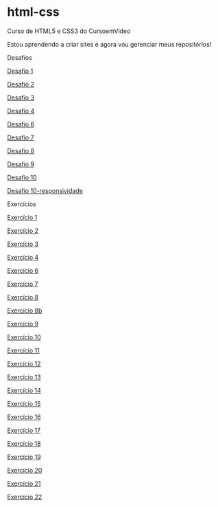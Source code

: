 # html-css
Curso de HTML5 e CSS3 do CursoemVideo

Estou aprendendo a criar sites e agora vou gerenciar meus repositórios!

Desafios

<a href="https://andre-santos-de-souza.github.io/html-css/desafios/desafio1/index" target="_blank" rel="external">Desafio 1</a>

<a href="https://andre-santos-de-souza.github.io/html-css/desafios/desafio2/index" target="_blank" rel="external">Desafio 2</a>

<a href="https://andre-santos-de-souza.github.io/html-css/desafios/desafio3/index" target="_blank" rel="external">Desafio 3</a>

<a href="https://andre-santos-de-souza.github.io/html-css/desafios/desafio4/index" target="_blank" rel="external">Desafio 4</a>

<a href="https://andre-santos-de-souza.github.io/html-css/desafios/desafio6/index" target="_blank" rel="external">Desafio 6</a>

<a href="https://andre-santos-de-souza.github.io/html-css/desafios/desafio7/index" target="_blank" rel="external">Desafio 7</a>

<a href="https://andre-santos-de-souza.github.io/html-css/desafios/desafio8/index" target="_blank" rel="external">Desafio 8</a>

<a href="https://andre-santos-de-souza.github.io/html-css/desafios/desafio9/index" target="_blank" rel="external">Desafio 9</a>

<a href="https://andre-santos-de-souza.github.io/html-css/desafios/desafio10/android" target="_blank" rel="external">Desafio 10</a>

<a href="https://andre-santos-de-souza.github.io/html-css/desafios/desafio10-responsividade/index" target="_blank" rel="external">Desafio 10-responsividade</a>

Exercícios

<a href="https://andre-santos-de-souza.github.io/html-css/exercicios/ex001/index" target="_blank" rel="external">Exercício 1</a>

<a href="https://andre-santos-de-souza.github.io/html-css/exercicios/ex002/index" target="_blank" rel="external">Exercício 2</a>

<a href="https://andre-santos-de-souza.github.io/html-css/exercicios/ex003/index" target="_blank" rel="external">Exercício 3</a>

<a href="https://andre-santos-de-souza.github.io/html-css/exercicios/ex004/index" target="_blank" rel="external">Exercício 4</a>

<a href="https://andre-santos-de-souza.github.io/html-css/exercicios/ex006/index" target="_blank" rel="external">Exercício 6</a>

<a href="https://andre-santos-de-souza.github.io/html-css/exercicios/ex007/html5" target="_blank" rel="external">Exercício 7</a>

<a href="https://andre-santos-de-souza.github.io/html-css/exercicios/ex008/index" target="_blank" rel="external">Exercício 8</a>

<a href="https://andre-santos-de-souza.github.io/html-css/exercicios/ex008b/index" target="_blank" rel="external">Exercício 8b</a>

<a href="https://andre-santos-de-souza.github.io/html-css/exercicios/ex009-imp/index" target="_blank" rel="external">Exercício 9</a>

<a href="https://andre-santos-de-souza.github.io/html-css/exercicios/ex010-imp/index" target="_blank" rel="external">Exercício 10</a>

<a href="https://andre-santos-de-souza.github.io/html-css/exercicios/ex011-imp/index" target="_blank" rel="external">Exercício 11</a>

<a href="https://andre-santos-de-souza.github.io/html-css/exercicios/ex012-imp/index" target="_blank" rel="external">Exercício 12</a>

<a href="https://andre-santos-de-souza.github.io/html-css/exercicios/ex013/index" target="_blank" rel="external">Exercício 13</a>

<a href="https://andre-santos-de-souza.github.io/html-css/exercicios/ex014/index" target="_blank" rel="external">Exercício 14</a>

<a href="https://andre-santos-de-souza.github.io/html-css/exercicios/ex015/index" target="_blank" rel="external">Exercício 15</a>

<a href="https://andre-santos-de-souza.github.io/html-css/exercicios/ex016-imp/cor01" target="_blank" rel="external">Exercício 16</a>

<a href="https://andre-santos-de-souza.github.io/html-css/exercicios/ex017-imp/fonte01" target="_blank" rel="external">Exercício 17</a>

<a href="https://andre-santos-de-souza.github.io/html-css/exercicios/ex018-imp/fonte01" target="_blank" rel="external">Exercício 18</a>

<a href="https://andre-santos-de-souza.github.io/html-css/exercicios/ex019-imp/seletor01" target="_blank" rel="external">Exercício 19</a>

<a href="https://andre-santos-de-souza.github.io/html-css/exercicios/ex020/pseudoclasse" target="_blank" rel="external">Exercício 20</a>

<a href="https://andre-santos-de-souza.github.io/html-css/exercicios/ex021-imp/caixa01" target="_blank" rel="external">Exercício 21</a>

<a href="https://andre-santos-de-souza.github.io/html-css/exercicios/ex022-imp/caixa01" target="_blank" rel="external">Exercício 22</a>